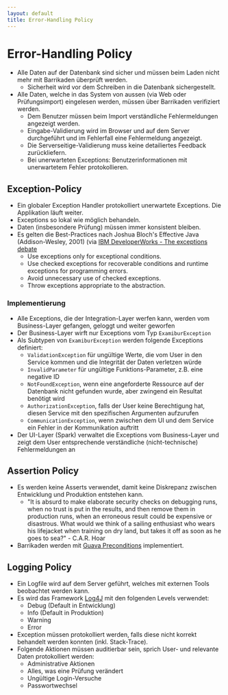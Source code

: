 ```yaml
---
layout: default
title: Error-Handling Policy
---
```

# Error-Handling Policy

* Alle Daten auf der Datenbank sind sicher und müssen beim Laden nicht mehr mit Barrikaden überprüft werden.
    * Sicherheit wird vor dem Schreiben in die Datenbank sichergestellt.
* Alle Daten, welche in das System von aussen (via Web oder Prüfungsimport) eingelesen werden, müssen über Barrikaden verifiziert werden.
    * Dem Benutzer müssen beim Import verständliche Fehlermeldungen angezeigt werden.
    * Eingabe-Validierung wird im Browser und auf dem Server durchgeführt und im Fehlerfall eine Fehlermeldung angezeigt.
    * Die Serverseitige-Validierung muss keine detailiertes Feedback zurückliefern.
    * Bei unerwarteten Exceptions: Benutzerinformationen mit unerwartetem Fehler protokollieren.

## Exception-Policy
* Ein globaler Exception Handler protokolliert unerwartete Exceptions. Die Applikation läuft weiter.
* Exceptions so lokal wie möglich behandeln.
* Daten (insbesondere Prüfung) müssen immer konsistent bleiben.
* Es gelten die Best-Practices nach Joshua Bloch's Effective Java (Addison-Wesley, 2001) (via [IBM DeveloperWorks - The exceptions debate](https://www.ibm.com/developerworks/library/j-jtp05254/#artrelatedtopics)
    * Use exceptions only for exceptional conditions.
    * Use checked exceptions for recoverable conditions and runtime exceptions for programming errors.
    * Avoid unnecessary use of checked exceptions.
    * Throw exceptions appropriate to the abstraction.

### Implementierung
* Alle Exceptions, die der Integration-Layer werfen kann, werden vom Business-Layer gefangen, geloggt und weiter geworfen
* Der Business-Layer wirft nur Exceptions vom Typ `ExamiburException`
* Als Subtypen von `ExamiburException` werden folgende Exceptions definiert:
    * `ValidationException` für ungültige Werte, die vom User in den Service kommen und die Integrität der Daten verletzen würde
    * `InvalidParameter` für ungültige Funktions-Parameter, z.B. eine negative ID
    * `NotFoundException`, wenn eine angeforderte Ressource auf der Datenbank nicht gefunden wurde, aber zwingend ein Resultat benötigt wird
    * `AuthorizationException`, falls der User keine Berechtigung hat, diesen Service mit den spezifischen Argumenten aufzurufen
    * `CommunicationException`, wenn zwischen dem UI und dem Service ein Fehler in der Kommunikation auftritt
* Der UI-Layer (Spark) verwaltet die Exceptions vom Business-Layer und zeigt dem User entsprechende verständliche (nicht-technische) Fehlermeldungen an

## Assertion Policy
* Es werden keine Asserts verwendet, damit keine Diskrepanz zwischen Entwicklung und Produktion entstehen kann.
    * "It is absurd to make elaborate security checks on debugging runs, when no trust is put in the results, and then remove them in production runs, when an erroneous result could be expensive or disastrous. What would we think of a sailing enthusiast who wears his lifejacket when training on dry land, but takes it off as soon as he goes to sea?" - C.A.R. Hoar
* Barrikaden werden mit [Guava Preconditions](https://github.com/google/guava/wiki/PreconditionsExplained) implementiert.

## Logging Policy

* Ein Logfile wird auf dem Server geführt, welches mit externen Tools beobachtet werden kann.
* Es wird das Framework [Log4J](https://logging.apache.org/log4j/2.0/) mit den folgenden Levels verwendet:
    * Debug (Default in Entwicklung)
    * Info (Default in Produktion)
    * Warning
    * Error
* Exception müssen protokolliert werden, falls diese nicht korrekt behandelt werden konnten (inkl. Stack-Trace).
* Folgende Aktionen müssen auditierbar sein, sprich User- und relevante Daten protokolliert werden:
    * Administrative Aktionen
    * Alles, was eine Prüfung verändert
    * Ungültige Login-Versuche
    * Passwortwechsel
